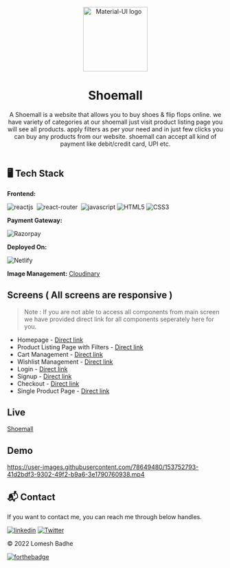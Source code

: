 <p align="center">
  <a href="https://shoemall.netlify.app/" rel="noopener" target="_blank"><img width="150" src="https://res.cloudinary.com/dgwzpbj4k/image/upload/v1647240006/shoemall/logo_rhszkc.png" alt="Material-UI logo"></a></p>
</p>

<h1 align="center"><b>Shoemall</b></h1>

<div align="center">
A Shoemall is a website that allows you to buy shoes & flip flops online. we have variety of categories at our shoemall just visit product listing page you will see all products. apply filters as per your need and in just few clicks you can buy any products from our website. shoemall can accept all kind of payment like debit/credit card, UPI etc.
</div><br/>


## 🖥️ Tech Stack
**Frontend:**

![reactjs](https://img.shields.io/badge/React-20232A?style=for-the-badge&logo=react&logoColor=61DAFB)&nbsp;
![react-router](https://img.shields.io/badge/React_Router-CA4245?style=for-the-badge&logo=react-router&logoColor=white)&nbsp;
![javascript](https://img.shields.io/badge/JavaScript-323330?style=for-the-badge&logo=javascript&logoColor=F7DF1E)
![HTML5](https://img.shields.io/badge/html5-%23E34F26.svg?style=for-the-badge&logo=html5&logoColor=white)
![CSS3](https://img.shields.io/badge/css3-%231572B6.svg?style=for-the-badge&logo=css3&logoColor=white)

<!-- **Backend:**

![nodejs](https://img.shields.io/badge/Node.js-43853D?style=for-the-badge&logo=node.js&logoColor=white)&nbsp;
![expressjs](https://img.shields.io/badge/Express.js-000000?style=for-the-badge&logo=express&logoColor=white)&nbsp;
![mongodb](https://img.shields.io/badge/MongoDB-4EA94B?style=for-the-badge&logo=mongodb&logoColor=white)&nbsp;
![jwt](	https://img.shields.io/badge/JWT-000000?style=for-the-badge&logo=JSON%20web%20tokens&logoColor=white)&nbsp;
 -->
**Payment Gateway:**

![Razorpay](https://img.shields.io/badge/Razorpay-02042B?style=for-the-badge&logo=razorpay&logoColor=3395FF)

**Deployed On:**

![Netlify](https://img.shields.io/badge/netlify-%23000000.svg?style=for-the-badge&logo=netlify&logoColor=#00C7B7)

**Image Management:** [Cloudinary](https://cloudinary.com/)



## Screens ( All screens are responsive )

> Note : If you are not able to access all components from main screen we have provided direct link for all components seperately here for you.

   - Homepage - [Direct link](https://shoemall.netlify.app/)
   - Product Listing Page with Filters - [Direct link](https://shoemall.netlify.app/components/products.html)
   - Cart Management - [Direct link](https://shoemall.netlify.app/components/cart.html)
   - Wishlist Management - [Direct link](https://shoemall.netlify.app/components/wishlist.html)
   - Login - [Direct link](https://shoemall.netlify.app/components/login.html)
   - Signup - [Direct link](https://shoemall.netlify.app/components/signup.html)
   - Checkout - [Direct link](https://shoemall.netlify.app/components/checkout.html)
   - Single Product Page - [Direct link](https://shoemall.netlify.app/components/singleproduct.html)


## Live
[Shoemall](https://shoemall.netlify.app/)


## Demo
https://user-images.githubusercontent.com/78649480/153752793-41d2bdf3-9302-49f2-b9a6-3e1790760938.mp4

<h2>📬 Contact</h2>

If you want to contact me, you can reach me through below handles.

[![linkedin](https://img.shields.io/badge/lomesshh-0077B5?style=for-the-badge&logo=linkedin&logoColor=white)](https://www.linkedin.com/in/lomesshh/)
[![Twitter](https://img.shields.io/badge/lomesshh-%231DA1F2.svg?style=for-the-badge&logo=Twitter&logoColor=white)](https://twitter.com/lomesshh)

© 2022 Lomesh Badhe


[![forthebadge](https://forthebadge.com/images/badges/built-with-love.svg)](https://forthebadge.com)
